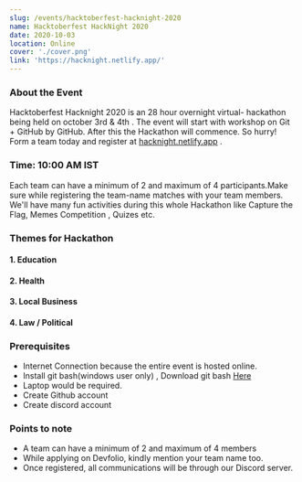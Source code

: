 ```yaml
---
slug: /events/hacktoberfest-hacknight-2020
name: Hacktoberfest HackNight 2020
date: 2020-10-03
location: Online
cover: './cover.png'
link: 'https://hacknight.netlify.app/'
---
```


### About the Event 
Hacktoberfest Hacknight 2020 is an 28 hour overnight  virtual- hackathon being held on october 3rd & 4th . The event will start with workshop on Git + GitHub by GitHub. After this the Hackathon will commence.
So hurry! Form a team today and register at [hacknight.netlify.app](https://hacknight.netlify.app/) .             


### Time: 10:00 AM IST
Each team can have a minimum of 2 and maximum of 4 participants.Make sure while registering the team-name matches with your team members.
We'll have many fun activities during this whole Hackathon like Capture the Flag, Memes Competition , Quizes etc.
 
 
### Themes for Hackathon
####    1. Education
####    2. Health
####    3. Local Business
####    4. Law / Political


### Prerequisites
- Internet Connection because the entire event is hosted online.
- Install git bash(windows user only) , 
  Download git bash [Here](https://git-scm.com/downloads )
- Laptop would be required.
- Create Github account
- Create discord account


### Points to note
- A team can have a minimum of 2 and maximum of 4 members
- While applying on Devfolio, kindly mention your team name too.
- Once registered, all communications will be through our Discord server.






















